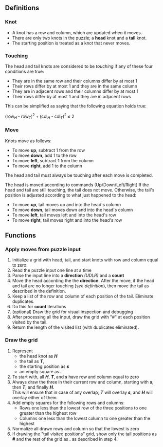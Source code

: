 ## Definitions

### Knot
- A knot has a row and column, which are updated when it moves.
- There are only two knots in the puzzle; a **head** knot and a **tail** knot.
- The starting position is treated as a knot that never moves.

### Touching
The head and tail knots are considered to be *touching* if any of these
four conditions are true:
- They are in the same row and their columns differ by at most 1
- Their rows differ by at most 1 and they are in the same column
- They are in adjacent rows and their columns differ by at most 1
- Their rows differ by at most 1 and they are in adjacent rows

This can be simplified as saying that the following equation holds
true:

(row<sub><i>H</i></sub> - row<sub><i>T</i></sub>)<sup>2</sup> + 
(col<sub><i>H</i></sub> - col<sub><i>T</i></sub>)<sup>2</sup> &le; 2

### Move
Knots move as follows:
- To move **up**, subtract 1 from the row
- To move **down**, add 1 to the row
- To move **left**, subtract 1 from the column
- To move **right**, add 1 to the column

The head and tail must always be touching after each move is completed.

The head is moved according to commands (Up/Down/Left/Right)
If the head and tail are still touching, the tail does not move.
Otherwise, the tail's position is adjusted according to what just
happened to the head:
- To move **up**, tail moves up and into the head's column
- To move **down**, tail moves down and into the head's column
- To move **left**, tail moves left and into the head's row
- To move **right**, tail moves right and into the head's row

## Functions

### Apply moves from puzzle input
1. Initialize a grid with head, tail, and start knots with row and column equal to zero.
2. Read the puzzle input one line at a time
3. Parse the input line into a **direction** *(UDLR)* and a **count**
4. Move the head according the the **direction**. After the move,
   if the head and tail are no longer touching (*see definition*),
   then move the tail as described in the definition.
5. Keep a list of the row and column of each position of the tail. Eliminate duplicates.
5. Do this for **count** iterations
6. (optional) Draw the grid for visual inspection and debugging
7. After processing all the input, draw the grid with "#" at each position visited by the tail.
8. Return the length of the visited list (with duplicates eliminated).

### Draw the grid
1. Represent
   - the head knot as ***H***
   - the tail as ***T***,
   - the starting position as ***s***
   - an empty square as ***.***
2. To start with, all ***H***, ***T***, and ***s*** have row and column equal to zero
3. Always draw the three in their current row and column,
   starting with ***s***, then ***T***, and finally ***H***.   
   This will ensure that in case of any overlap, ***T***
   will overlay ***s***, and ***H*** will overlay either
   of them.
4. Add empty squares for the following rows and columns:
   - Rows one less than the lowest row of the three positions
     to one greater than the highest row
   - Columns one less than the lowest column to one greater than the highest
5. Normalize all drawn rows and column so that the lowest is zero
6. If drawing the "tail visited positions" grid, show only the
   tail positions as **#** and the rest of the grid as **.** as
   described in step 4.